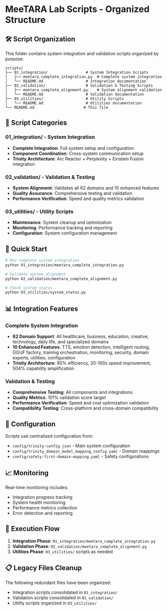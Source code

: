 # MeeTARA Lab Scripts - Organized Structure

## 🛠️ Script Organization

This folder contains system integration and validation scripts organized by purpose:

```
scripts/
├── 01_integration/                 # System Integration Scripts
│   ├── meetara_complete_integration.py  # Complete system integration
│   └── README.md                   # Integration documentation
├── 02_validation/                  # Validation & Testing Scripts
│   ├── meetara_complete_alignment.py    # System alignment validation
│   └── README.md                   # Validation documentation
├── 03_utilities/                   # Utility Scripts
│   └── README.md                   # Utilities documentation
└── README.md                      # This file
```

## 🎯 Script Categories

### 01_integration/ - System Integration
- **Complete Integration**: Full system setup and configuration
- **Component Coordination**: Cross-system communication setup
- **Trinity Architecture**: Arc Reactor + Perplexity + Einstein Fusion integration

### 02_validation/ - Validation & Testing
- **System Alignment**: Validates all 62 domains and 10 enhanced features
- **Quality Assurance**: Comprehensive testing and validation
- **Performance Verification**: Speed and quality metrics validation

### 03_utilities/ - Utility Scripts
- **Maintenance**: System cleanup and optimization
- **Monitoring**: Performance tracking and reporting
- **Configuration**: System configuration management

## 🚀 Quick Start

```bash
# Run complete system integration
python 01_integration/meetara_complete_integration.py

# Validate system alignment
python 02_validation/meetara_complete_alignment.py

# Check system status
python 03_utilities/system_status.py
```

## 📊 Integration Features

### Complete System Integration
- **62 Domain Support**: All healthcare, business, education, creative, technology, daily life, and specialized domains
- **10 Enhanced Features**: TTS, emotion detection, intelligent routing, GGUF factory, training orchestration, monitoring, security, domain experts, utilities, configuration
- **Trinity Architecture**: 90% efficiency, 20-100x speed improvement, 504% capability amplification

### Validation & Testing
- **Comprehensive Testing**: All components and integrations
- **Quality Metrics**: 101% validation score target
- **Performance Verification**: Speed and cost optimization validation
- **Compatibility Testing**: Cross-platform and cross-domain compatibility

## 🔧 Configuration

Scripts use centralized configuration from:
- `config/trinity-config.json` - Main system configuration
- `config/trinity_domain_model_mapping_config.yaml` - Domain mappings
- `config/safety-first-domain-mapping.yaml` - Safety configurations

## 📈 Monitoring

Real-time monitoring includes:
- Integration progress tracking
- System health monitoring
- Performance metrics collection
- Error detection and reporting

## 🔄 Execution Flow

1. **Integration Phase**: `01_integration/meetara_complete_integration.py`
2. **Validation Phase**: `02_validation/meetara_complete_alignment.py`
3. **Utilities Phase**: `03_utilities/` scripts as needed

## 📋 Legacy Files Cleanup

The following redundant files have been organized:
- Integration scripts consolidated in `01_integration/`
- Validation scripts consolidated in `02_validation/`
- Utility scripts organized in `03_utilities/` 